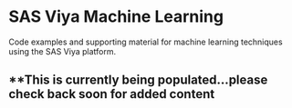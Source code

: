 # SAS Viya Machine Learning
Code examples and supporting material for machine learning techniques using the SAS Viya platform.
## **This is currently being populated...please check back soon for added content
